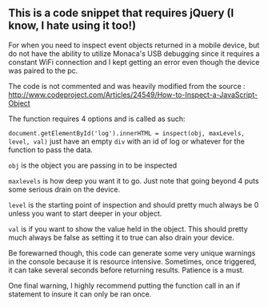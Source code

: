 ## This is a code snippet that requires jQuery (I know, I hate using it too!)

For when you need to inspect event objects returned in a mobile device, but do not have the ability to utilize Monaca's
USB debugging since it requires a constant WiFi connection and I kept getting an error even though the device was paired to the pc.

The code is not commented and was heavily modified from the source :  http://www.codeproject.com/Articles/24549/How-to-Inspect-a-JavaScript-Object

The function requires 4 options and is called as such:

`document.getElementById('log').innerHTML = inspect(obj, maxLevels, level, val)` just have an empty `div` with an id of log or whatever for the function to pass the data.

`obj` is the object you are passing in to be inspected

`maxlevels` is how deep you want it to go.  Just note that going beyond 4 puts some serious drain on the device.

`level` is the starting point of inspection and should pretty much always be 0 unless you want to start deeper in your object.

`val` is if you want to show the value held in the object.  This should pretty much always be false as setting it to true can also drain your device.

Be forewarned though, this code can generate some very unique warnings in the console because it is resource intensive.  Sometimes, once triggered, it can take several seconds before returning results.  Patience is a must.

One final warning, I highly recommend putting the function call in an if statement to insure it can only be ran once.
